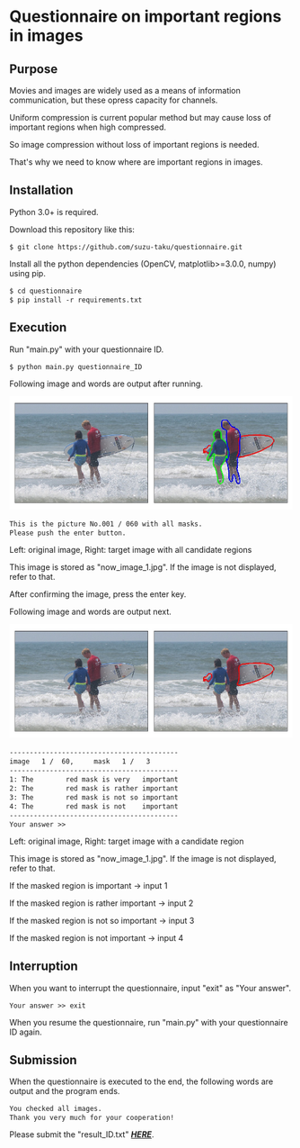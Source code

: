 # Questionnaire on important regions in images

## Purpose

Movies and images are widely used as a means of information communication, but these opress capacity for channels.

Uniform compression is current popular method but may cause loss of important regions when high compressed.

So image compression without loss of important regions is needed.

That's why we need to know where are important regions in images.

## Installation

Python 3.0+ is required.

Download this repository like this:

```
$ git clone https://github.com/suzu-taku/questionnaire.git
```

Install all the python dependencies (OpenCV, matplotlib>=3.0.0, numpy) using pip.

```
$ cd questionnaire
$ pip install -r requirements.txt
```

## Execution

Run "main.py" with your questionnaire ID.

```
$ python main.py questionnaire_ID
```

Following image and words are output after running.

![](demo/demo_image_1.jpg)

```
This is the picture No.001 / 060 with all masks.
Please push the enter button.
```

Left: original image, Right: target image with all candidate regions

This image is stored as "now_image_1.jpg". If the image is not displayed, refer to that.

After confirming the image, press the enter key.

Following image and words are output next.

![](demo/demo_image_2.jpg)

```
------------------------------------------
image   1 /  60,     mask   1 /   3
------------------------------------------
1: The        red mask is very   important
2: The        red mask is rather important
3: The        red mask is not so important
4: The        red mask is not    important
------------------------------------------
Your answer >>
```

Left: original image, Right: target image with a candidate region

This image is stored as "now_image_1.jpg". If the image is not displayed, refer to that.

If the masked region is        important -> input 1

If the masked region is rather important -> input 2
                 
If the masked region is not so important -> input 3
                 
If the masked region is not    important -> input 4                 

## Interruption

When you want to interrupt the questionnaire, input "exit" as "Your answer".

```
Your answer >> exit
```

When you resume the questionnaire, run "main.py" with your questionnaire ID again.

## Submission

When the questionnaire is executed to the end, the following words are output and the program ends.

```
You checked all images.
Thank you very much for your cooperation!
```

Please submit the "result_ID.txt" [***HERE***](https://www.dropbox.com/request/dqUKYzZdGBerNj2a7zgu).

